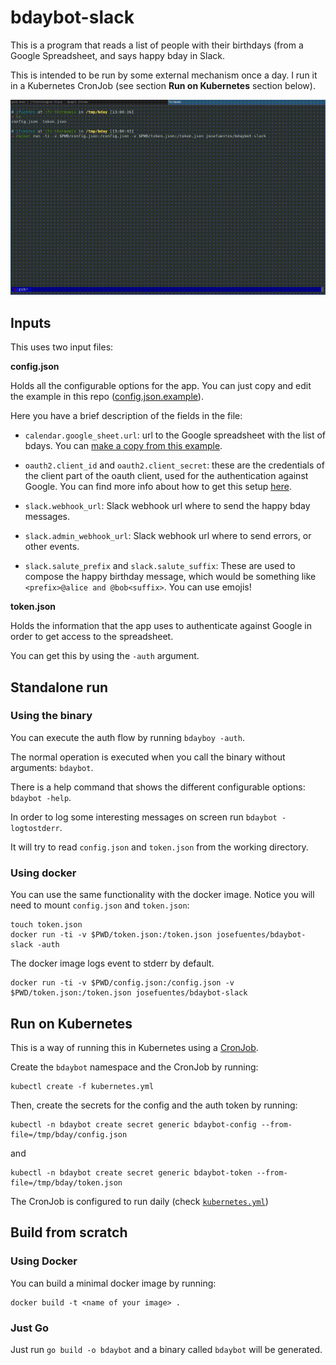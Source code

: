 # bdaybot-slack

This is a program that reads a list of people with their birthdays (from a Google Spreadsheet, and says happy bday in Slack.

This is intended to be run by some external mechanism once a day. I run it in a Kubernetes CronJob (see section **Run on Kubernetes** section below).

[![demo](./docs/imgs/demo.gif)](https://drive.google.com/file/d/1C6o5qxoTbUxGmmxbXkJMcEWHrllnBxxo/view?usp=sharing)

## Inputs

This uses two input files:

**config.json**

Holds all the configurable options for the app. You can just copy and edit the example in this repo ([config.json.example](./config.json.example)).

Here you have a brief description of the fields in the file:

- `calendar.google_sheet.url`: url to the Google spreadsheet with the list of bdays. You can [make a copy from this example](https://docs.google.com/spreadsheets/d/1f1GJ7MnUgQOC-RsbB4Vi_m3YnjQqTNbE5_-hyIbfuUk/edit?usp=sharing).

- `oauth2.client_id` and `oauth2.client_secret`: these are the credentials of the client part of the oauth client, used for the authentication against Google. You can find more info about how to get this setup [here](./docs/client_oauth.md).

- `slack.webhook_url`: Slack webhook url where to send the happy bday messages. 

- `slack.admin_webhook_url`: Slack webhook url where to send errors, or other events.

- `slack.salute_prefix` and `slack.salute_suffix`: These are used to compose the happy birthday message, which would be something like `<prefix>@alice and @bob<suffix>`. You can use emojis!

**token.json**

Holds the information that the app uses to authenticate against Google in order to get access to the spreadsheet.

You can get this by using the `-auth` argument.

## Standalone run

### Using the binary

You can execute the auth flow by running `bdayboy -auth`.

The normal operation is executed when you call the binary without arguments: `bdaybot`.

There is a help command that shows the different configurable options: `bdaybot -help`.

In order to log some interesting messages on screen run `bdaybot -logtostderr`.

It will try to read `config.json` and `token.json` from the working directory.

### Using docker

You can use the same functionality with the docker image. Notice you will need to mount `config.json` and `token.json`:

```
touch token.json
docker run -ti -v $PWD/token.json:/token.json josefuentes/bdaybot-slack -auth
```

The docker image logs event to stderr by default.

```
docker run -ti -v $PWD/config.json:/config.json -v $PWD/token.json:/token.json josefuentes/bdaybot-slack
```

## Run on Kubernetes

This is a way of running this in Kubernetes using a [CronJob](https://kubernetes.io/docs/concepts/workloads/controllers/cron-jobs/).

Create the `bdaybot` namespace and the CronJob by running:

```
kubectl create -f kubernetes.yml
```

Then, create the secrets for the config and the auth token by running:

```
kubectl -n bdaybot create secret generic bdaybot-config --from-file=/tmp/bday/config.json
```

and

```
kubectl -n bdaybot create secret generic bdaybot-token --from-file=/tmp/bday/token.json
```

The CronJob is configured to run daily (check [`kubernetes.yml`](./kubernetes.yml))

## Build from scratch

### Using Docker

You can build a minimal docker image by running:

```
docker build -t <name of your image> .
```

### Just Go

Just run `go build -o bdaybot` and a binary called `bdaybot` will be generated.
